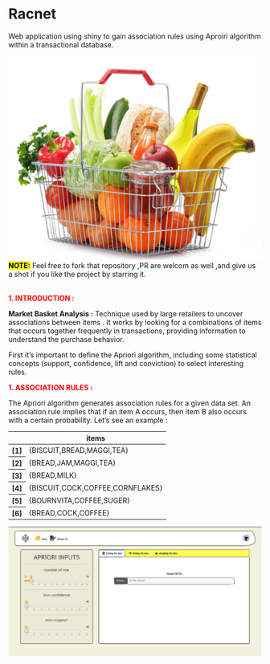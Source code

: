 <head>
<link rel="stylesheet" href="https://stackpath.bootstrapcdn.com/bootstrap/4.5.0/css/bootstrap.min.css" integrity="sha384-9aIt2nRpC12Uk9gS9baDl411NQApFmC26EwAOH8WgZl5MYYxFfc+NcPb1dKGj7Sk" crossorigin="anonymous">
<link rel='stylesheet' href='fonts/markdown.css'>
</head>

# Racnet

Web application using shiny to gain association rules using Aproiri algorithm within a transactional database.
<div class='container'>
<img src='interface/fruit.png' class='mx-auto d-block'/>
</div>

<div><mark>
<b>NOTE:</b></mark>
 Feel free to fork that repository ,PR are welcom as well ,and give us a shot if you like the project by starring it.
 </div>

</br>



**<p style='color:red;'>1. INTRODUCTION :</p>**
<p class="ml-2">
<b>Market Basket Analysis :</b> Technique used by large retailers to uncover associations between items . It works by looking for a combinations of items that occurs together frequently in transactions, providing information to understand the purchase behavior.
</p>
<p  class="ml-2">
First it’s important to define the Apriori algorithm, including some statistical concepts (support, confidence, lift and conviction) to select interesting rules.
</p>

**<p style='color:red;'>1. ASSOCIATION RULES :</p>**
<p class="ml-2">

<p  class="ml-2">
The Apriori algorithm generates association rules for a given data set. An association rule implies that if an item A occurs, then item B also occurs with a certain probability. Let’s see an example :
</p>

<table>
<thead>
	<tr><th></th><th scope=col>items</th></tr>
</thead>
<tbody>
	<tr><th scope=row>[1]</th><td>{BISCUIT,BREAD,MAGGI,TEA}       </td></tr>
	<tr><th scope=row>[2]</th><td>{BREAD,JAM,MAGGI,TEA}           </td></tr>
	<tr><th scope=row>[3]</th><td>{BREAD,MILK}                    </td></tr>
	<tr><th scope=row>[4]</th><td>{BISCUIT,COCK,COFFEE,CORNFLAKES}</td></tr>
	<tr><th scope=row>[5]</th><td>{BOURNVITA,COFFEE,SUGER}        </td></tr>
	<tr><th scope=row>[6]</th><td>{BREAD,COCK,COFFEE}             </td></tr>
</tbody>
</table>

<img src='interface/interface_gross/full_screen_interface.png'/>
